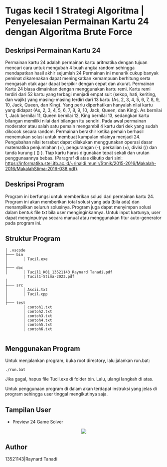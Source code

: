 # Tugas kecil 1 Strategi Algoritma | Penyelesaian Permainan Kartu 24 dengan Algoritma Brute Force

## Deskripsi Permainan Kartu 24

Permainan kartu 24 adalah permainan kartu aritmatika dengan tujuan mencari cara untuk mengubah 4 buah angka random sehingga mendapatkan hasil akhir sejumlah 24 Permainan ini menarik cukup banyak peminat dikarenakan dapat meningkatkan kemampuan berhitung serta mengasah otak agar dapat berpikir dengan cepat dan akurat. Permainan Kartu 24 biasa dimainkan dengan menggunakan kartu remi. Kartu remi terdiri dari 52 kartu yang terbagi menjadi empat suit (sekop, hati, keriting, dan wajik) yang masing-masing terdiri dari 13 kartu (As, 2, 3, 4, 5, 6, 7, 8, 9, 10, Jack, Queen, dan King). Yang perlu diperhatikan hanyalah nilai kartu yang didapat (As, 2, 3, 4, 5, 6, 7, 8, 9, 10, Jack, Queen, dan King). As bernilai 1, Jack bernilai 11, Queen bernilai 12, King bernilai 13, sedangkan kartu bilangan memiliki nilai dari bilangan itu sendiri. Pada awal permainan moderator atau salah satu pemain mengambil 4 kartu dari dek yang sudah dikocok secara random. Permainan berakhir ketika pemain berhasil menemukan solusi untuk membuat kumpulan nilainya menjadi 24. Pengubahan nilai tersebut dapat dilakukan menggunakan operasi dasar matematika penjumlahan (+), pengurangan (-), perkalian (×), divisi (/) dan tanda kurung ( () ). Tiap kartu harus digunakan tepat sekali dan urutan penggunaannya bebas. 
(Paragraf di atas dikutip dari sini: https://informatika.stei.itb.ac.id/~rinaldi.munir/Stmik/2015-2016/Makalah-2016/MakalahStima-2016-038.pdf).


## Deskripsi Program

Program ini berfungsi untuk memberikan solusi dari permainan kartu 24. Program ini akan memberikan total solusi yang ada (bila ada) dan menampilkan seluruh solusinya. Program juga dapat menyimpan solusi dalam bentuk file txt bila user menginginkannya. Untuk input kartunya, user dapat menginputnya secara manual atau menggunakan fitur auto-generator pada program ini.


## Struktur Program

```
│ .vscode
├─── bin
│       │ Tucil.exe
│
├─── doc
│       │ Tucil1_K01_13521143_Raynard Tanadi.pdf
        | Tucil1-Stima-2023.pdf
│
├─── src
│       │ Ascii.txt
│       │ Tucil.cpp
│
├─── test
        │ contoh1.txt
        │ contoh2.txt
        │ contoh3.txt
        │ contoh4.txt
        │ contoh5.txt
        │ contoh6.txt        
                                        
```


## Menggunakan Program

Untuk menjalankan program, buka root directory, lalu jalankan run.bat:
```
./run.bat
```
Jika gagal, hapus file Tucil.exe di folder bin. Lalu, ulangi langkah di atas.

Untuk penggunaan program di dalam akan terdapat instruksi yang jelas di program sehingga user tinggal mengikutinya saja.


## Tampilan User

- Preview 24 Game Solver
<p align = "center">
    <img src="https://i.postimg.cc/pTH9cRzg/24game.jpg">
</p>


## Author

13521143|Raynard Tanadi
